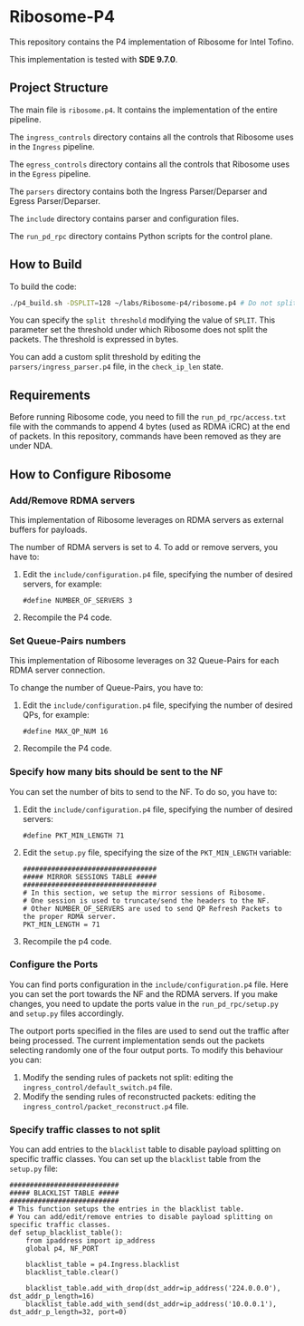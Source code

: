 # Ribosome-P4
This repository contains the P4 implementation of Ribosome for Intel Tofino. 

This implementation is tested with **SDE 9.7.0**.

## Project Structure

The main file is `ribosome.p4`. It contains the implementation of the entire pipeline. 

The `ingress_controls` directory contains all the controls that Ribosome uses in the `Ingress` pipeline. 

The `egress_controls` directory contains all the controls that Ribosome uses in the `Egress` pipeline. 

The `parsers` directory contains both the Ingress Parser/Deparser and Egress Parser/Deparser.

The `include` directory contains parser and configuration files. 

The `run_pd_rpc` directory contains Python scripts for the control plane. 

## How to Build

To build the code: 
```bash 
./p4_build.sh -DSPLIT=128 ~/labs/Ribosome-p4/ribosome.p4 # Do not split packets with "length <= SPLIT"
```
You can specify the `split threshold` modifying the value of `SPLIT`. This parameter set the threshold under which 
Ribosome does not split the packets. The threshold is expressed in bytes. 

You can add a custom split threshold by editing the `parsers/ingress_parser.p4` file, in the `check_ip_len` state.

## Requirements 

Before running Ribosome code, you need to fill the `run_pd_rpc/access.txt` file with the commands to append 4 bytes (used as RDMA iCRC) at the end of packets.
In this repository, commands have been removed as they are under NDA.

## How to Configure Ribosome

### Add/Remove RDMA servers
This implementation of Ribosome leverages on RDMA servers as external buffers for payloads. 

The number of RDMA servers is set to 4. 
To add or remove servers, you have to: 

1. Edit the `include/configuration.p4` file, specifying the number of desired servers, for example: 

    ```p4
    #define NUMBER_OF_SERVERS 3 
    ```
2. Recompile the P4 code. 

### Set Queue-Pairs numbers

This implementation of Ribosome leverages on 32 Queue-Pairs for each RDMA server connection.

To change the number of Queue-Pairs, you have to:

1. Edit the `include/configuration.p4` file, specifying the number of desired QPs, for example:

    ```p4
    #define MAX_QP_NUM 16
    ```
2. Recompile the P4 code.

### Specify how many bits should be sent to the NF
You can set the number of bits to send to the NF. To do so, you have to: 

1. Edit the `include/configuration.p4` file, specifying the number of desired servers:

    ```p4
    #define PKT_MIN_LENGTH 71
    ```
2. Edit the `setup.py` file, specifying the size of the `PKT_MIN_LENGTH` variable: 

    ```python3
    #################################
    ##### MIRROR SESSIONS TABLE #####
    #################################
    # In this section, we setup the mirror sessions of Ribosome.
    # One session is used to truncate/send the headers to the NF.
    # Other NUMBER_OF_SERVERS are used to send QP Refresh Packets to the proper RDMA server.
    PKT_MIN_LENGTH = 71
    ```
3. Recompile the p4 code.

### Configure the Ports
You can find ports configuration in the `include/configuration.p4` file. Here you can set the port towards the NF and 
the RDMA servers. 
If you make changes, you need to update the ports value in the `run_pd_rpc/setup.py` and `setup.py` files accordingly. 

The outport ports specified in the files are used to send out the traffic after being processed. 
The current implementation sends out the packets selecting randomly one of the four output ports. 
To modify this behaviour you can:
1. Modify the sending rules of packets not split: editing the `ingress_control/default_switch.p4` file.
2. Modify the sending rules of reconstructed packets: editing the `ingress_control/packet_reconstruct.p4` file. 

### Specify traffic classes to not split
You can add entries to the `blacklist` table to disable payload splitting on specific traffic classes.
You can set up the `blacklist` table from the `setup.py` file:

```python3
###########################
##### BLACKLIST TABLE #####
###########################
# This function setups the entries in the blacklist table.
# You can add/edit/remove entries to disable payload splitting on specific traffic classes.
def setup_blacklist_table():
    from ipaddress import ip_address
    global p4, NF_PORT

    blacklist_table = p4.Ingress.blacklist
    blacklist_table.clear()

    blacklist_table.add_with_drop(dst_addr=ip_address('224.0.0.0'), dst_addr_p_length=16)
    blacklist_table.add_with_send(dst_addr=ip_address('10.0.0.1'), dst_addr_p_length=32, port=0)
```
